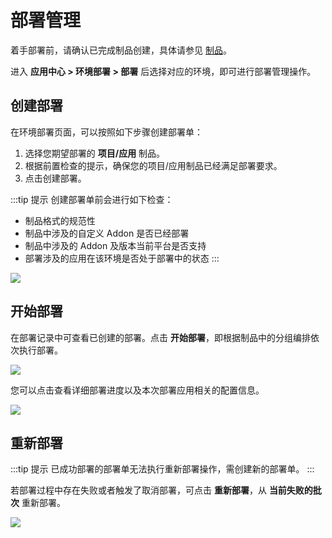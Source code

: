 # 部署管理

着手部署前，请确认已完成制品创建，具体请参见 [制品](./release.html)。  

进入 **应用中心 > 环境部署 > 部署** 后选择对应的环境，即可进行部署管理操作。

## 创建部署

在环境部署页面，可以按照如下步骤创建部署单：

1. 选择您期望部署的 **项目/应用** 制品。
2. 根据前置检查的提示，确保您的项目/应用制品已经满足部署要求。
3. 点击创建部署。

:::tip 提示 
创建部署单前会进行如下检查：

* 制品格式的规范性
* 制品中涉及的自定义 Addon 是否已经部署
* 制品中涉及的 Addon 及版本当前平台是否支持
* 部署涉及的应用在该环境是否处于部署中的状态
:::

![](http://terminus-paas.oss-cn-hangzhou.aliyuncs.com/paas-doc/2022/02/28/e5140066-dcbf-440c-86d4-2e8a3a2393e6.png)

## 开始部署

在部署记录中可查看已创建的部署。点击 **开始部署**，即根据制品中的分组编排依次执行部署。

![](http://terminus-paas.oss-cn-hangzhou.aliyuncs.com/paas-doc/2022/02/28/a19f3d1d-9ca6-43f3-82ad-817c62cc30df.png)

您可以点击查看详细部署进度以及本次部署应用相关的配置信息。

![](http://terminus-paas.oss-cn-hangzhou.aliyuncs.com/paas-doc/2022/02/28/147d9172-7266-44c5-903f-02756b5d839b.png)

## 重新部署

:::tip 提示 
已成功部署的部署单无法执行重新部署操作，需创建新的部署单。
:::

若部署过程中存在失败或者触发了取消部署，可点击 **重新部署**，从 **当前失败的批次** 重新部署。

![](http://terminus-paas.oss-cn-hangzhou.aliyuncs.com/paas-doc/2022/02/28/f21c698a-fd90-4a5e-a89e-b012074f2a21.png)
